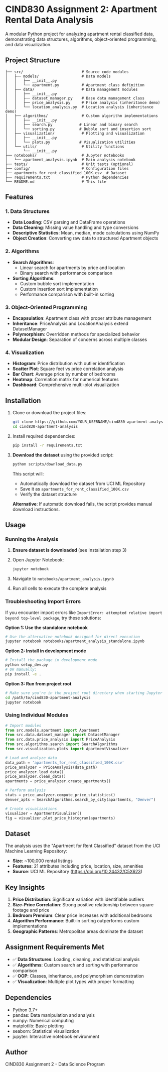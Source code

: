 # CIND830 Assignment 2: Apartment Rental Data Analysis

A modular Python project for analyzing apartment rental classified data, demonstrating data structures, algorithms, object-oriented programming, and data visualization.

## Project Structure

```
├── src/                          # Source code modules
│   ├── models/                   # Data models
│   │   ├── __init__.py
│   │   └── apartment.py          # Apartment class definition
│   ├── data/                     # Data management modules
│   │   ├── __init__.py
│   │   ├── dataset_manager.py    # Base data management class
│   │   ├── price_analysis.py     # Price analysis (inheritance demo)
│   │   └── location_analysis.py  # Location analysis (inheritance demo)
│   ├── algorithms/               # Custom algorithm implementations
│   │   ├── __init__.py
│   │   ├── search.py            # Linear and binary search
│   │   └── sorting.py           # Bubble sort and insertion sort
│   ├── visualization/            # Plotting and visualization
│   │   ├── __init__.py
│   │   └── plots.py             # Visualization utilities
│   └── utils/                    # Utility functions
│       └── __init__.py
├── notebooks/                    # Jupyter notebooks
│   └── apartment_analysis.ipynb  # Main analysis notebook
├── tests/                        # Unit tests (optional)
├── config/                       # Configuration files
├── apartments_for_rent_classified_100K.csv  # Dataset
├── requirements.txt              # Python dependencies
└── README.md                     # This file
```

## Features

### 1. Data Structures
- **Data Loading**: CSV parsing and DataFrame operations
- **Data Cleaning**: Missing value handling and type conversions
- **Descriptive Statistics**: Mean, median, mode calculations using NumPy
- **Object Creation**: Converting raw data to structured Apartment objects

### 2. Algorithms
- **Search Algorithms**:
  - Linear search for apartments by price and location
  - Binary search with performance comparison
- **Sorting Algorithms**:
  - Custom bubble sort implementation
  - Custom insertion sort implementation
  - Performance comparison with built-in sorting

### 3. Object-Oriented Programming
- **Encapsulation**: Apartment class with proper attribute management
- **Inheritance**: PriceAnalysis and LocationAnalysis extend DatasetManager
- **Polymorphism**: Overridden methods for specialized behavior
- **Modular Design**: Separation of concerns across multiple classes

### 4. Visualization
- **Histogram**: Price distribution with outlier identification
- **Scatter Plot**: Square feet vs price correlation analysis
- **Bar Chart**: Average price by number of bedrooms
- **Heatmap**: Correlation matrix for numerical features
- **Dashboard**: Comprehensive multi-plot visualization

## Installation

1. Clone or download the project files:
   ```bash
   git clone https://github.com/YOUR_USERNAME/cind830-apartment-analysis.git
   cd cind830-apartment-analysis
   ```

2. Install required dependencies:
   ```bash
   pip install -r requirements.txt
   ```

3. **Download the dataset** using the provided script:
   ```bash
   python scripts/download_data.py
   ```
   
   This script will:
   - Automatically download the dataset from UCI ML Repository
   - Save it as `apartments_for_rent_classified_100K.csv`
   - Verify the dataset structure
   
   **Alternative**: If automatic download fails, the script provides manual download instructions.

## Usage

### Running the Analysis

1. **Ensure dataset is downloaded** (see Installation step 3)

2. Open Jupyter Notebook:
   ```bash
   jupyter notebook
   ```

3. Navigate to `notebooks/apartment_analysis.ipynb`

4. Run all cells to execute the complete analysis

### Troubleshooting Import Errors

If you encounter import errors like `ImportError: attempted relative import beyond top-level package`, try these solutions:

**Option 1: Use the standalone notebook**
```bash
# Use the alternative notebook designed for direct execution
jupyter notebook notebooks/apartment_analysis_standalone.ipynb
```

**Option 2: Install in development mode**
```bash
# Install the package in development mode
python setup_dev.py
# OR manually:
pip install -e .
```

**Option 3: Run from project root**
```bash
# Make sure you're in the project root directory when starting Jupyter
cd /path/to/cind830-apartment-analysis
jupyter notebook
```

### Using Individual Modules

```python
# Import modules
from src.models.apartment import Apartment
from src.data.dataset_manager import DatasetManager
from src.data.price_analysis import PriceAnalysis
from src.algorithms.search import SearchAlgorithms
from src.visualization.plots import ApartmentVisualizer

# Load and analyze data
data_path = 'apartments_for_rent_classified_100K.csv'
price_analyzer = PriceAnalysis(data_path)
price_analyzer.load_data()
price_analyzer.clean_data()
apartments = price_analyzer.create_apartments()

# Perform analysis
stats = price_analyzer.compute_price_statistics()
denver_apts = SearchAlgorithms.search_by_city(apartments, "Denver")

# Create visualizations
visualizer = ApartmentVisualizer()
fig = visualizer.plot_price_histogram(apartments)
```

## Dataset

The analysis uses the "Apartment for Rent Classified" dataset from the UCI Machine Learning Repository:
- **Size**: ~100,000 rental listings
- **Features**: 21 attributes including price, location, size, amenities
- **Source**: UCI ML Repository (https://doi.org/10.24432/C5X623)

## Key Insights

1. **Price Distribution**: Significant variation with identifiable outliers
2. **Size-Price Correlation**: Strong positive relationship between square footage and price
3. **Bedroom Premium**: Clear price increases with additional bedrooms
4. **Algorithm Performance**: Built-in sorting outperforms custom implementations
5. **Geographic Patterns**: Metropolitan areas dominate the dataset

## Assignment Requirements Met

- ✅ **Data Structures**: Loading, cleaning, and statistical analysis
- ✅ **Algorithms**: Custom search and sorting with performance comparison
- ✅ **OOP**: Classes, inheritance, and polymorphism demonstration
- ✅ **Visualization**: Multiple plot types with proper formatting

## Dependencies

- Python 3.7+
- pandas: Data manipulation and analysis
- numpy: Numerical computing
- matplotlib: Basic plotting
- seaborn: Statistical visualization
- jupyter: Interactive notebook environment

## Author

CIND830 Assignment 2 - Data Science Program